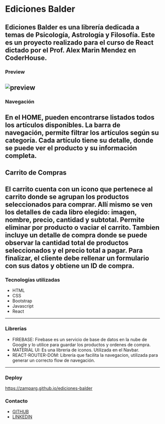 # Ediciones Balder

**Ediciones Balder** es una librería dedicada a temas de Psicología, Astrología y Filosofía. 
Este es un proyecto realizado para el curso de React dictado por el Prof. Alex Marin Mendez en CoderHouse. 
---

### Preview 

<img wid src="https://res.cloudinary.com/zamparg/image/upload/v1660746795/ediciones-balder/Animation_xrijwn.gif" alt="preview" width="auto"></img>
---

### Navegación

En el HOME, pueden encontrarse listados todos los artículos disponibles. 
La barra de navegación, permite filtrar los artículos según su categoría.
Cada artículo tiene su detalle, donde se puede ver el producto y su información completa. 
---

## Carrito de Compras

El carrito cuenta con un icono que pertenece al carrito donde se agrupan los productos seleccionados para comprar. Allí mismo se ven los detalles de cada libro elegido: imagen, nombre, precio, cantidad y subtotal. Permite eliminar por producto o vaciar el carrito. Tambien incluye un detalle de compra donde se puede observar la cantidad total de productos seleccionados y el precio total a pagar.
Para finalizar, el cliente debe rellenar un formulario con sus datos y obtiene un ID de compra.
---

### Tecnologías utilizadas

* HTML
* CSS
* Bootstrap
* Javascript
* React
---

### Librerías

* FIREBASE: Firebase es un servicio de base de datos en la nube de Google y lo utilice para guardar los productos y ordenes de compra.
* MATERIAL UI: Es una libreria de iconos. Utilizada en el Navbar.
* REACT-ROUTER-DOM: Librería que facilita la navegacion, utilizada para generar un correcto flow de navegación.
--- 

### Deploy

https://zamparg.github.io/ediciones-balder

### Contacto

* [GITHUB](https://github.com/zamparg)
* [LINKEDIN](https://www.linkedin.com/in/gast%C3%B3n-zampar/)